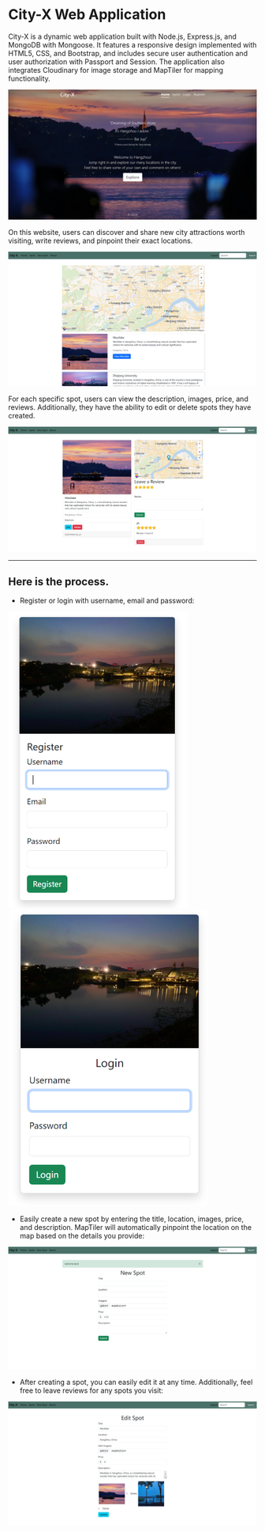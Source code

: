 # City-X Web Application

City-X is a dynamic web application built with Node.js, Express.js, and MongoDB with Mongoose. It features a responsive design implemented with HTML5, CSS, and Bootstrap, and includes secure user authentication and user authorization with Passport and Session. The application also integrates Cloudinary for image storage and MapTiler for mapping functionality.

![homepage](/assets/homepage.png "homepage")

On this website, users can discover and share new city attractions worth visiting, write reviews, and pinpoint their exact locations.

![indexpage](/assets/indexpage.png 'indexpage')

For each specific spot, users can view the description, images, price, and reviews. Additionally, they have the ability to edit or delete spots they have created.

![showpage](/assets/showpage.png 'showpage')

***

## Here is the process.

- Register or login with username, email and password:

<img src='/assets/register.png' height='600'><img src='/assets/login.png' height='600'>

- Easily create a new spot by entering the title, location, images, price, and description. MapTiler will automatically pinpoint the location on the map based on the details you provide:

<img src='/assets/create.png'>

- After creating a spot, you can easily edit it at any time. Additionally, feel free to leave reviews for any spots you visit:

<img src='/assets/edit.png'>
